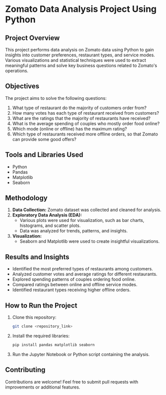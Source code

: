 # Zomato Data Analysis Project Using Python

## Project Overview
This project performs data analysis on Zomato data using Python to gain insights into customer preferences, restaurant types, and service modes. Various visualizations and statistical techniques were used to extract meaningful patterns and solve key business questions related to Zomato's operations.

## Objectives
The project aims to solve the following questions:
1. What type of restaurant do the majority of customers order from?
2. How many votes has each type of restaurant received from customers?
3. What are the ratings that the majority of restaurants have received? 
4. What is the average spending of couples who mostly order food online?
5. Which mode (online or offline) has the maximum rating?
6. Which type of restaurants received more offline orders, so that Zomato can provide some good offers?

## Tools and Libraries Used
- Python 
- Pandas
- Matplotlib
- Seaborn

## Methodology
1. **Data Collection:** Zomato dataset was collected and cleaned for analysis.
2. **Exploratory Data Analysis (EDA):**
   - Various plots were used for visualization, such as bar charts, histograms, and scatter plots.
   - Data was analyzed for trends, patterns, and insights.
3. **Visualization:**
   - Seaborn and Matplotlib were used to create insightful visualizations.

## Results and Insights
- Identified the most preferred types of restaurants among customers.
- Analyzed customer votes and average ratings for different restaurants.
- Explored spending patterns of couples ordering food online.
- Compared ratings between online and offline service modes.
- Identified restaurant types receiving higher offline orders.

## How to Run the Project
1. Clone this repository:
   ```bash
   git clone <repository_link>
   ```
2. Install the required libraries:
   ```bash
   pip install pandas matplotlib seaborn
   ```
3. Run the Jupyter Notebook or Python script containing the analysis.

## Contributing
Contributions are welcome! Feel free to submit pull requests with improvements or additional features.

